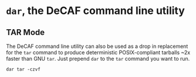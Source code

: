 # `dar`, the DeCAF command line utility

## TAR Mode

The DeCAF command line utility can also be used as a drop in replacement for the `tar` command to produce deterministic POSIX-compliant tarballs ~2x faster than GNU `tar`. Just prepend `dar` to the `tar` command you want to run.

`dar tar -czvf`
